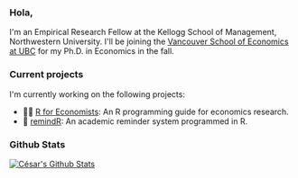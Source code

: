 ### Hola,

I'm an Empirical Research Fellow at the Kellogg School of Management, Northwestern University. I'll be joining the [Vancouver School of Economics at UBC](https://economics.ubc.ca/) for my Ph.D. in Economics in the fall.

### Current projects
I'm currently working on the following projects:
- 👨‍💻 [R for Economists](https://clandinq.github.io/recon/): An R programming guide for economics research.
- 📨 [remindR](https://github.com/clandinq/remindr): An academic reminder system programmed in R.

### Github Stats

[![César's Github Stats](https://github-readme-stats.vercel.app/api?username=clandinq&count_private=true&theme=default&show_icons=true)](https://github.com/clandinq)
